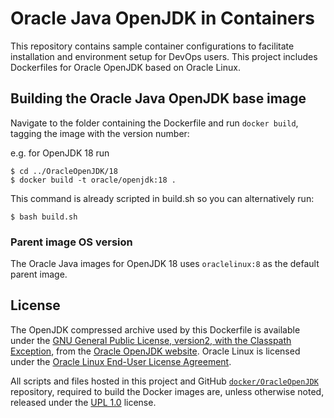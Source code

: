 Oracle Java OpenJDK in Containers
=====
This repository contains sample container configurations to facilitate installation and environment setup for DevOps users. This project includes Dockerfiles for Oracle OpenJDK based on Oracle Linux.

## Building the Oracle Java OpenJDK base image
Navigate to the folder containing the Dockerfile and run `docker build`, tagging the image with the version number:

e.g. for OpenJDK 18 run
```
$ cd ../OracleOpenJDK/18
$ docker build -t oracle/openjdk:18 .
```

This command is already scripted in build.sh so you can alternatively run:
```
$ bash build.sh
```

### Parent image OS version

The Oracle Java images for OpenJDK 18 uses `oraclelinux:8` as the default parent image.


## License
The OpenJDK compressed archive used by this Dockerfile is available under the [GNU General Public License, version2, with the Classpath Exception](https://openjdk.java.net/legal/gplv2+ce.html), from the [Oracle OpenJDK website](https://jdk.java.net).
Oracle Linux is licensed under the [Oracle Linux End-User License Agreement](https://oss.oracle.com/ol/EULA).

All scripts and files hosted in this project and GitHub [`docker/OracleOpenJDK`](./) repository, required to build the Docker images are, unless otherwise noted, released under the [UPL 1.0](https://oss.oracle.com/licenses/upl/) license.
